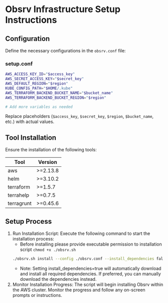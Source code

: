 
# Obsrv Infrastructure Setup Instructions

## Configuration

Define the necessary configurations in the `obsrv.conf` file:

### setup.conf

```bash
AWS_ACCESS_KEY_ID="$access_key"
AWS_SECRET_ACCESS_KEY="$secret_key"
AWS_DEFAULT_REGION="$region"
KUBE_CONFIG_PATH="$HOME/.kube"
AWS_TERRAFORM_BACKEND_BUCKET_NAME="$bucket_name"
AWS_TERRAFORM_BACKEND_BUCKET_REGION="$region"

# Add more variables as needed
```

Replace placeholders (`$access_key`, `$secret_key`, `$region`, `$bucket_name`, etc.) with actual values.

## Tool Installation

Ensure the installation of the following tools:

| Tool        | Version      |
|-------------|--------------|
| aws         | >=2.13.8     |
| helm        | >=3.10.2     |
| terraform   | >=1.5.7      |
| terrahelp   | >=0.7.5      |
| terragrunt  | >=0.45.6     |

## Setup Process

1. Run Installation Script: Execute the following command to start the installation process:
    - Before installing please provide executable permission to installation script
    `chmod +x ./obsrv.sh`
    ```bash
    ./obsrv.sh install --config ./obsrv.conf --install_dependencies false
    ```
    - Note: Setting install_dependencies=true will automatically download and install all required dependencies. If preferred, you can manually download the dependencies instead.
2. Monitor Installation Progress: The script will begin installing Obsrv within the AWS cluster. Monitor the progress and follow any on-screen prompts or instructions.

